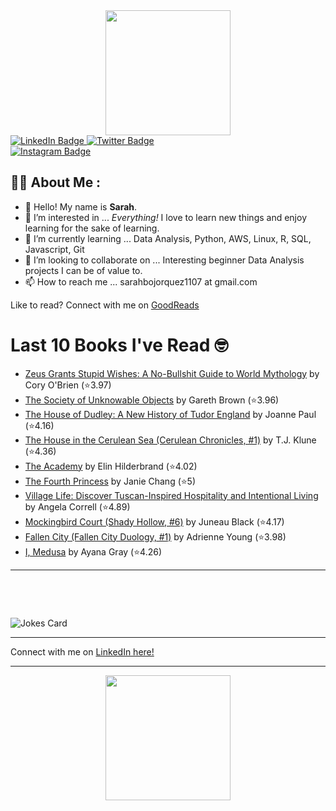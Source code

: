 
<div id="header" align="center">
  <img src="https://media.giphy.com/media/h8mSIeTWzDFooj3hgT/giphy.gif" width="200"/>
</div>

<div id="badges">
  <a href="https://www.linkedin.com/in/sarahjbojorquez/">
    <img src="https://img.shields.io/badge/LinkedIn-blue?style=for-the-badge&logo=linkedin&logoColor=white" alt="LinkedIn Badge"/>
  </a>

  <a href="https://twitter.com/Sarahjbojorquez">
    <img src="https://img.shields.io/badge/Twitter-green?style=for-the-badge&logo=twitter&logoColor=white" alt="Twitter Badge"/>
  </a>
</div>

 <a href="https://www.instagram.com/sarahjbojorquez/">
    <img src="https://img.shields.io/badge/Instagram-blueviolet?style=for-the-badge&logo=Instagram&logoColor=white" alt="Instagram Badge"/>
  </a>
<div></div>
<div></div>

## :woman_technologist: About Me :

- 👋 Hello!  My name is **Sarah**.
- 👀 I’m interested in ... *Everything!* I love to learn new things and enjoy learning for the sake of learning.
- 🌱 I’m currently learning ... Data Analysis, Python, AWS, Linux, R, SQL, Javascript, Git
- 💞️ I’m looking to collaborate on ... Interesting beginner Data Analysis projects I can be of value to.
- 📫 How to reach me ... sarahbojorquez1107 at gmail.com

Like to read? Connect with me on <a href="https://www.goodreads.com/user/show/97230998-sarah-bojorquez-lopez">GoodReads</a>
<div></div>
<div></div>

# Last 10 Books I've Read 🤓
<!-- GOODREADS-LIST:START -->
- [Zeus Grants Stupid Wishes: A No-Bullshit Guide to World Mythology](https://www.goodreads.com/review/show/7899286743?utm_medium=api&utm_source=rss) by Cory O&apos;Brien (⭐️3.97)
- [The Society of Unknowable Objects](https://www.goodreads.com/review/show/7884029118?utm_medium=api&utm_source=rss) by Gareth  Brown (⭐️3.96)
- [The House of Dudley: A New History of Tudor England](https://www.goodreads.com/review/show/7899287487?utm_medium=api&utm_source=rss) by Joanne Paul (⭐️4.16)
- [The House in the Cerulean Sea (Cerulean Chronicles, #1)](https://www.goodreads.com/review/show/7889974789?utm_medium=api&utm_source=rss) by T.J. Klune (⭐️4.36)
- [The Academy](https://www.goodreads.com/review/show/7884066339?utm_medium=api&utm_source=rss) by Elin Hilderbrand (⭐️4.02)
- [The Fourth Princess](https://www.goodreads.com/review/show/7884059020?utm_medium=api&utm_source=rss) by Janie Chang (⭐️5)
- [Village Life: Discover Tuscan-Inspired Hospitality and Intentional Living](https://www.goodreads.com/review/show/7884056533?utm_medium=api&utm_source=rss) by Angela Correll (⭐️4.89)
- [Mockingbird Court (Shady Hollow, #6)](https://www.goodreads.com/review/show/7884052424?utm_medium=api&utm_source=rss) by Juneau Black (⭐️4.17)
- [Fallen City (Fallen City Duology, #1)](https://www.goodreads.com/review/show/7884042775?utm_medium=api&utm_source=rss) by Adrienne Young (⭐️3.98)
- [I, Medusa](https://www.goodreads.com/review/show/7884040767?utm_medium=api&utm_source=rss) by Ayana Gray (⭐️4.26)
<!-- GOODREADS-LIST:END -->

---

<p>&nbsp;</p>
<p>&nbsp;</p>

<img src="https://readme-jokes.vercel.app/api?hideBorder&theme=cobalt&qColor=%23944bcc&aColor=%23bbdb51" alt="Jokes Card" />
<div></div>
<div></div>

---

Connect with me on [LinkedIn here!](https://www.linkedin.com/in/sarahjbojorquez/)


---

<div align="center">
  <img src="https://media.giphy.com/media/dU6iSeuBBsN9OpTg5P/giphy.gif" width="200"/>
</div>
